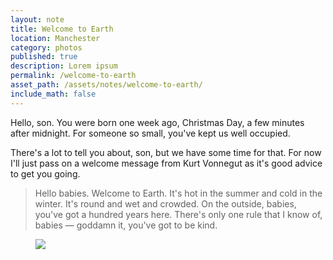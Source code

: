 ```yaml
---
layout: note
title: Welcome to Earth
location: Manchester
category: photos
published: true
description: Lorem ipsum
permalink: /welcome-to-earth
asset_path: /assets/notes/welcome-to-earth/
include_math: false
---
```


Hello, son. You were born one week ago, Christmas Day, a few minutes 
after midnight. For someone so small, you've kept us well occupied.

There's a lot to tell you about, son, but we have some time for that. For now
I'll just pass on a welcome message from Kurt Vonnegut as it's good advice to
get you going.

> Hello babies. Welcome to Earth. It's hot in the summer and cold in the winter.
> It's round and wet and crowded. On the outside, babies, you've got a hundred
> years here. There's only one rule that I know of, babies — goddamn it, you've
> got to be kind.

<figure>
<img class="text" 
    src="{{ page.asset_path }}sleeping.jpg" />
</figure>

